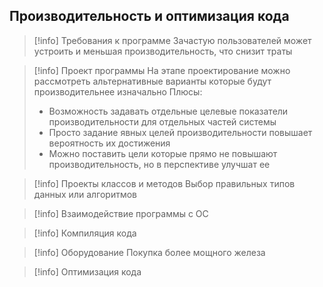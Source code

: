 ## Производительность и оптимизация кода

>[!info] Требования к программе
>Зачастую пользователей может устроить и меньшая производительность, что снизит траты

>[!info] Проект программы
>На этапе проектирование можно рассмотреть альтернативные варианты которые будут производительнее изначально
>Плюсы:
>* Возможность задавать отдельные целевые показатели производительности для отдельных частей системы
>* Просто задание явных целей производительности повышает вероятность их достижения
>* Можно поставить цели которые прямо не повышают производительность, но в перспективе улучшат ее

>[!info] Проекты классов и методов
>Выбор правильных типов данных или алгоритмов

>[!info] Взаимодействие программы с ОС

>[!info] Компиляция кода

>[!info] Оборудование 
>Покупка более мощного железа

>[!info] Оптимизация кода
